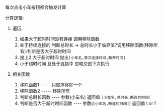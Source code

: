 每次点击小车按钮都会触发计算

计算逻辑:
1. 遍历:
   1. 如果大于超时时间没有连接 调用移除函数
   2. 处于持续连接的 判断总时长 -> 总时长小于临界值?调用移除函数(移除所有):判断是否大于超时时间
   3. 接上2 大于超时时间 抛出`[小车名,首次连接时间,断开时间]`
   4. 小于超时时间 且处于连接中 忽略交由下次执行

2. 相关函数
   1. 移除函数1    -----  只顺序移除一个
   2. 移除函数2    -----  移除所有
   3. 判断总时长函数   ----  参数(小车名)    返回值 `[小车名,总时长,断连的时间]`
   4. 判断是否大于超时时间函数   ----  参数(`[小车名,断连的时间]`)   返回值   t or f
